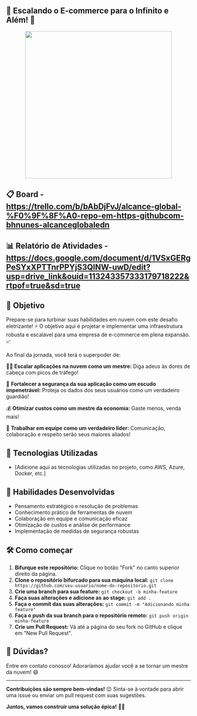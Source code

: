 ## 🛒 Escalando o E-commerce para o Infinito e Além! 🚀

<p align="center">
  <img src="https://media.giphy.com/media/JIX9t2j0ZTN9S/giphy.gif" width="400" />
</p>

## 📋 Board - https://trello.com/b/bAbDjFvJ/alcance-global-%F0%9F%8F%A0-repo-em-https-githubcom-bhnunes-alcanceglobaledn

## 📊 Relatório de Atividades - https://docs.google.com/document/d/1VSxGERgPeSYxXPTTnrPPYjS3QlNW-uwD/edit?usp=drive_link&ouid=113243357333179718222&rtpof=true&sd=true

## 🎯 Objetivo

Prepare-se para turbinar suas habilidades em nuvem com este desafio eletrizante! ⚡️ O objetivo aqui é projetar e implementar uma infraestrutura robusta e escalável para uma empresa de e-commerce em plena expansão. 📈

Ao final da jornada, você terá o superpoder de:

💪🏼 **Escalar aplicações na nuvem como um mestre:** Diga adeus às dores de cabeça com picos de tráfego!

🔐 **Fortalecer a segurança da sua aplicação como um escudo impenetrável:** Proteja os dados dos seus usuários como um verdadeiro guardião!

💰 **Otimizar custos como um mestre da economia:**  Gaste menos, venda mais! 

🤝 **Trabalhar em equipe como um verdadeiro líder:**  Comunicação, colaboração e respeito serão seus maiores aliados!

## 🚀 Tecnologias Utilizadas

- [Adicione aqui as tecnologias utilizadas no projeto, como AWS, Azure, Docker, etc.]

## 🧠 Habilidades Desenvolvidas

- Pensamento estratégico e resolução de problemas
- Conhecimento prático de ferramentas de nuvem
- Colaboração em equipe e comunicação eficaz
- Otimização de custos e análise de performance
- Implementação de medidas de segurança robustas

## 🛠️ Como começar

1. **Bifurque este repositório:** Clique no botão "Fork" no canto superior direito da página.
2. **Clone o repositório bifurcado para sua máquina local:**  `git clone https://github.com/seu-usuario/nome-do-repositorio.git`
3. **Crie uma branch para sua feature:** `git checkout -b minha-feature`
4. **Faça suas alterações e adicione as ao stage:** `git add .`
5. **Faça o commit das suas alterações:** `git commit -m "Adicionando minha feature"`
6. **Faça o push da sua branch para o repositório remoto:** `git push origin minha-feature`
7. **Crie um Pull Request:** Vá até a página do seu fork no GitHub e clique em "New Pull Request".

## 🤔 Dúvidas?

Entre em contato conosco! Adoraríamos ajudar você a se tornar um mestre da nuvem! 😄 

---
**Contribuições são sempre bem-vindas!** 😉 Sinta-se à vontade para abrir uma issue ou enviar um pull request com suas sugestões.

**Juntos, vamos construir uma solução épica!** 💪🏼
